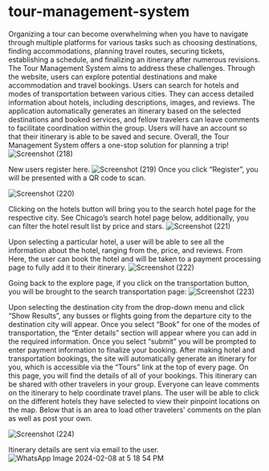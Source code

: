 # tour-management-system

Organizing a tour can become overwhelming when you have to navigate through multiple platforms for various tasks such as choosing destinations, finding accommodations, planning travel routes, securing tickets, establishing a schedule, and finalizing an itinerary after numerous revisions. The Tour Management System aims to address these challenges. Through the website, users can explore potential destinations and make accommodation and travel bookings. Users can search for hotels and modes of transportation between various cities. They can access detailed information about hotels, including descriptions, images, and reviews. The application automatically generates an itinerary based on the selected destinations and booked services, and fellow travelers can leave comments to facilitate coordination within the group. Users will have an account so that their itinerary is able to be saved and secure. Overall, the Tour Management System offers a one-stop solution for planning a trip!
![Screenshot (218)](https://github.com/IncharaS/tour-management-system/assets/60838958/d0d60926-1706-400f-a242-ea1bf026d691)

New users register here.
![Screenshot (219)](https://github.com/IncharaS/tour-management-system/assets/60838958/7f835fbb-c892-4c6f-92bc-6854643baff1)
Once you click “Register”, you will be presented with a QR code to scan.

![Screenshot (220)](https://github.com/IncharaS/tour-management-system/assets/60838958/76f84eca-d9ce-40da-ac1f-47731ca7768d)

Clicking on the hotels button will bring you to the search hotel page for the respective city. See
Chicago’s search hotel page below, additionally, you can filter the hotel result list by price and stars.
![Screenshot (221)](https://github.com/IncharaS/tour-management-system/assets/60838958/05bb1ed8-64ad-45d6-a72f-3359cf52c0be)

Upon selecting a particular hotel, a user will be able to see all the information about the hotel, ranging from the, price, and reviews. From Here, the user can book the hotel and will be taken to a payment processing page to fully add it to their itinerary.
![Screenshot (222)](https://github.com/IncharaS/tour-management-system/assets/60838958/2326f53e-daa3-4035-bbef-6b3d7c78d0ce)

Going back to the explore page, if you click on the transportation button, you will be brought to the search transportation page:
![Screenshot (223)](https://github.com/IncharaS/tour-management-system/assets/60838958/7d0b2f3c-087c-4fa2-ad98-287d7dee6bf7)

Upon selecting the destination city from the drop-down menu and click “Show Results”, any busses or flights going from the departure city to the destination city will appear. Once you select “Book” for one of the modes of transportation, the “Enter details” section will appear where you can add in the required information. Once you select “submit” you will be prompted to enter payment information to finalize your booking. After making hotel and transportation bookings, the site will automatically generate an itinerary for you, which is accessible via the “Tours” link at the top of every page. On this page, you will find the details of all of your bookings. This itinerary can be shared with other travelers in your group. Everyone can leave comments on the itinerary to help coordinate travel plans. The user will be able to click on the different hotels they have selected to view their pinpoint locations on the map. Below that is an area to load other travelers' comments on the plan as well as post your own.

![Screenshot (224)](https://github.com/IncharaS/tour-management-system/assets/60838958/7b049c07-d3eb-476f-b001-1cf87b5c6bb4)

Itinerary details are sent via email to the user.
![WhatsApp Image 2024-02-08 at 5 18 54 PM](https://github.com/IncharaS/tour-management-system/assets/60838958/88193a29-a0af-4e56-a57b-749540b8b630)

